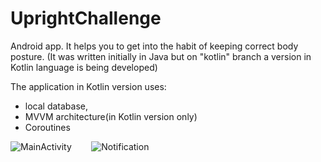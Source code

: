 # UprightChallenge
Android app. It helps you to get into the habit of keeping correct body posture.
(It was written initially in Java but on "kotlin" branch a version in Kotlin language is being developed)

The application in Kotlin version uses:
- local database, 
- MVVM architecture(in Kotlin version only)
- Coroutines

![MainActivity](https://i.imgur.com/QfUUXZy.png)
&nbsp;&nbsp;&nbsp;&nbsp;&nbsp;&nbsp;
![Notification](https://i.imgur.com/CT2zu2j.png)
